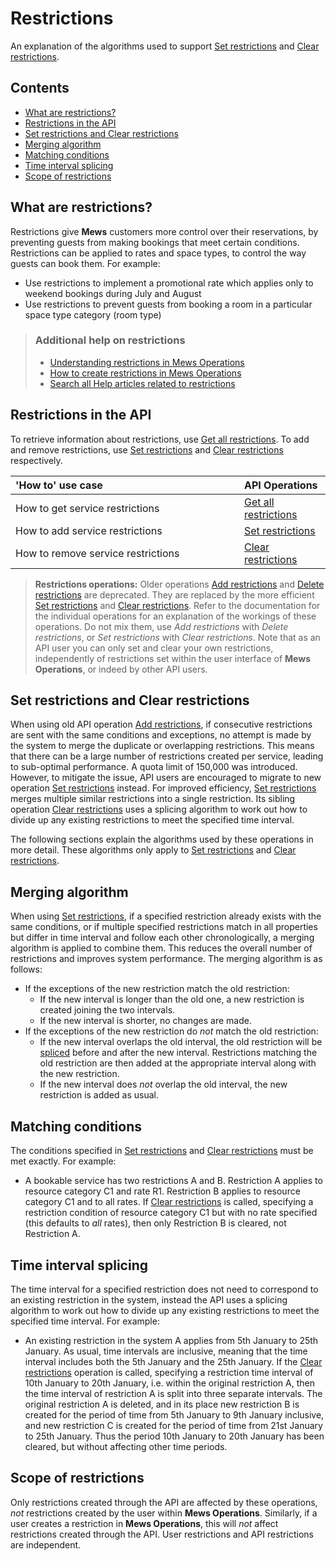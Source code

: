 # Restrictions

An explanation of the algorithms used to support [Set restrictions](../operations/restrictions.md#set-restrictions) and [Clear restrictions](../operations/restrictions.md#clear-restrictions).

## Contents

* [What are restrictions?](#what-are-restrictions)
* [Restrictions in the API](#restrictions-in-the-api)
* [Set restrictions and Clear restrictions](#set-restrictions-and-clear-restrictions)
* [Merging algorithm](#merging-algorithm)
* [Matching conditions](#matching-conditions)
* [Time interval splicing](#time-interval-splicing)
* [Scope of restrictions](#scope-of-restrictions)

## What are restrictions?

Restrictions give **Mews** customers more control over their reservations, by preventing guests from making bookings that meet certain conditions. Restrictions can be applied to rates and space types, to control the way guests can book them. For example:

* Use restrictions to implement a promotional rate which applies only to weekend bookings during July and August
* Use restrictions to prevent guests from booking a room in a particular space type category (room type)

> ### Additional help on restrictions
> * [Understanding restrictions in Mews Operations](https://help.mews.com/s/article/Understanding-restrictions-in-Mews-Operations?language=en_US)
> * [How to create restrictions in Mews Operations](https://help.mews.com/s/article/How-to-create-restrictions-in-Mews-Operations?language=en_US)
> * [Search all Help articles related to restrictions](https://help.mews.com/s/global-search/restrictions?language=en_US)

## Restrictions in the API

To retrieve information about restrictions, use [Get all restrictions](../operations/restrictions.md#get-all-restrictions). To add and remove restrictions, use [Set restrictions](../operations/restrictions.md#set-restrictions) and [Clear restrictions](../operations/restrictions.md#clear-restrictions) respectively.

| <div style="width:350px">'How to' use case</div> | API Operations |
| :-- | :-- |
| How to get service restrictions | [Get all restrictions](../operations/restrictions.md#get-all-restrictions) |
| How to add service restrictions | [Set restrictions](../operations/restrictions.md#set-restrictions) |
| How to remove service restrictions | [Clear restrictions](../operations/restrictions.md#clear-restrictions) |

> **Restrictions operations:** Older operations [Add restrictions](../operations/restrictions.md#add-restrictions) and [Delete restrictions](../operations/restrictions.md#delete-restrictions) are deprecated. They are replaced by the more efficient [Set restrictions](../operations/restrictions.md#set-restrictions) and [Clear restrictions](../operations/restrictions.md#clear-restrictions).
> Refer to the documentation for the individual operations for an explanation of the workings of these operations. Do not mix them, use _Add restrictions_ with _Delete restrictions_, or _Set restrictions_ with _Clear restrictions_. Note that as an API user you can only set and clear your own restrictions, independently of restrictions set within the user interface of **Mews Operations**, or indeed by other API users.

## Set restrictions and Clear restrictions

When using old API operation [Add restrictions](../operations/restrictions.md#add-restrictions), if consecutive restrictions are sent with the same conditions and exceptions, no attempt is made by the system to merge the duplicate or overlapping restrictions. This means that there can be a large number of restrictions created per service, leading to sub-optimal performance. A quota limit of 150,000 was introduced. However, to mitigate the issue, API users are encouraged to migrate to new operation [Set restrictions](#set-restrictions) instead. For improved efficiency, [Set restrictions](../operations/restrictions.md#set-restrictions) merges multiple similar restrictions into a single restriction. Its sibling operation [Clear restrictions](../operations/restrictions.md#clear-restrictions) uses a splicing algorithm to work out how to divide up any existing restrictions to meet the specified time interval.

The following sections explain the algorithms used by these operations in more detail. These algorithms only apply to [Set restrictions](../operations/restrictions.md#set-restrictions) and [Clear restrictions](../operations/restrictions.md#clear-restrictions).

## Merging algorithm

When using [Set restrictions](../operations/restrictions.md#set-restrictions), if a specified restriction already exists with the same conditions, or if multiple specified restrictions match in all properties but differ in time interval and follow each other chronologically, a merging algorithm is applied to combine them. This reduces the overall number of restrictions and improves system performance. The merging algorithm is as follows:

* If the exceptions of the new restriction match the old restriction:
  * If the new interval is longer than the old one, a new restriction is created joining the two intervals.
  * If the new interval is shorter, no changes are made.
* If the exceptions of the new restriction do _not_ match the old restriction:
  * If the new interval overlaps the old interval, the old restriction will be [spliced](#time-interval-splicing) before and after the new interval. Restrictions matching the old restriction are then added at the appropriate interval along with the new restriction.
  * If the new interval does _not_ overlap the old interval, the new restriction is added as usual.

## Matching conditions

The conditions specified in [Set restrictions](../operations/restrictions.md#set-restrictions) and [Clear restrictions](#clear-restrictions) must be met exactly. For example:

* A bookable service has two restrictions A and B. Restriction A applies to resource category C1 and rate R1. Restriction B applies to resource category C1 and to all rates. If [Clear restrictions](#clear-restrictions) is called, specifying a restriction condition of resource category C1 but with no rate specified (this defaults to _all_ rates), then only Restriction B is cleared, not Restriction A.

## Time interval splicing

The time interval for a specified restriction does not need to correspond to an existing restriction in the system, instead the API uses a splicing algorithm to work out how to divide up any existing restrictions to meet the specified time interval. For example:

* An existing restriction in the system A applies from 5th January to 25th January. As usual, time intervals are inclusive, meaning that the time interval includes both the 5th January and the 25th January. If the [Clear restrictions](#clear-restrictions) operation is called, specifying a restriction time interval of 10th January to 20th January, i.e. within the original restriction A, then the time interval of restriction A is split into three separate intervals. The original restriction A is deleted, and in its place new restriction B is created for the period of time from 5th January to 9th January inclusive, and new restriction C is created for the period of time from 21st January to 25th January. Thus the period 10th January to 20th January has been cleared, but without affecting other time periods.

## Scope of restrictions

Only restrictions created through the API are affected by these operations, _not_ restrictions created by the user within **Mews Operations**. Similarly, if a user creates a restriction in **Mews Operations**, this will _not_ affect restrictions created through the API. User restrictions and API restrictions are independent.
